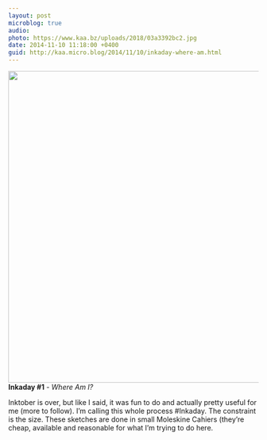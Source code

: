 ```yaml
---
layout: post
microblog: true
audio: 
photo: https://www.kaa.bz/uploads/2018/03a3392bc2.jpg
date: 2014-11-10 11:18:00 +0400
guid: http://kaa.micro.blog/2014/11/10/inkaday-where-am.html
---
```

<img src="https://www.kaa.bz/uploads/2018/03a3392bc2.jpg" alt="" width="840" height="627" class="alignnone size-full wp-image-314" /><strong>Inkaday #1</strong> - <em>Where Am I?</em>

Inktober is over, but like I said, it was fun to do and actually pretty useful for me (more to follow). I’m calling this whole process #Inkaday. The constraint is the size. These sketches are done in small Moleskine Cahiers (they’re cheap, available and reasonable for what I’m trying to do here.
